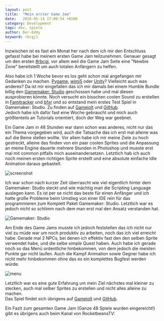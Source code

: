 ```yaml
---
layout: post
title:  "Mein erster Game Jam"
date:   2016-05-14 17:00:54 +0100
category: Development
tags: dev, spiele
author: Der-Eddy
keyword: rbcgj1
---
```

Inzwischen ist es fast ein Monat her nach dem ich mir den Entschluss gefasst habe bei meinem ersten Game Jam teilzunehmen. Genauer gesagt um den ersten [#rbcgj](http://jams.gamejolt.io/rbtvcgj), vor allem weil die Game Jam Seite eine "Newbie Zone" bereitstellt um auch totalen Anfängern zu helfen.

Also habe ich 1 Woche bevor es los geht schon mal angefangen mir Gedanken zu machen. [Pygame](http://www.pygame.org/hifi.html), [wimi5](http://wimi5.com/) oder [Unity](https://unity3d.com/)? Vielleicht auch was anderes? Da ist mir eingefallen das ich mir damals bei einem Humble Bundle billig den [Gamemaker:&nbsp;Studio](https://www.yoyogames.com/gamemaker) geschossen habe und mal diesen ausprobieren könnte. Noch versucht ein bisschen coolen Sound zu erstellen in [Famitracker](http://famitracker.com/index.php) und [bfxr](http://www.bfxr.net/) und so entstand mein erstes Test Spiel in Gamemaker: Studio. Zu finden auf [Gamejolt](http://gamejolt.com/games/asteroids-game-test/142120) und [GitHub](https://github.com/Der-Eddy/gamemaker-asteroids).  
Jedoch habe ich dafür fast eine Woche gebraucht und mich auch größtenteils an Tutorials orientiert, doch der Weg war geebnet.

Ein Game Jam in 48 Stunden war dann schon was anderes, nicht nur das ein Thema vorgegeben wird, auch die Tatsache das ich erst mal alleine was auf die Beine stellen wollte. Vor allem habe ich mir meine Ziele zu hoch gestreckt, alleine das finden von ein paar coolen Sprites und die Anpassung an meine Engine dauerte mehrere Stunden in Photoshop und musste erst mal mit common pitfalls mich auseinandersetzen. Letztlich hab ich auch noch meinen ersten richtigen Sprite erstellt und eine absolute einfache Idle Animation daraus gebastelt.

![screenshot](https://i.imgur.com/VyAZgUI.png)

Ich war schon nach kurzer Zeit überrascht wie viel eigentlich hinter dem Gamemaker:&nbsp;Studio steckt und wie mächtig man die Scripting Language auslegen kann. Es ist per se nicht das beste für einen Anfänger und ich hatte große Probleme beim Umstieg von einer IDE rein für das programmieren zum Komplett Paket Gamemaker:&nbsp;Studio. Letztlich war es jedoch nicht so schlimm nach dem man erst mal den Ansatz verstanden hat.

![Gamemaker: Studio](https://i.imgur.com/gCDBozG.png)

Am Ende des Game Jams musste ich jedoch feststellen das ich nicht nur viel zu müde war um noch produktiv zu arbeiten, noch das ich viel erreicht habe. Gerade mal 2 NPCs, bei denen ich effektiv fast den den selben Sprite verwendet habe, und die selbe simple Quest haben. Auch habe ich gerade noch so das Menü ordentliche hinbekommen, von dem jedoch die meisten Punkte gar nicht laufen. Auch die Kampf Animation sowie Gegner habe ich nicht mehr hinbekommen ohne das es ein komplettes Bugfest werden würde.

![menu](https://i.imgur.com/GP71ykT.png)

Letztlich war es eine gute Erfahrung um mein Ziel nächstes mal kleiner zu stecken, auch mal selber Sprites zu erstellen und nicht alles alleine zu machen.  
Das Spiel findet sich übrigens auf [Gamejolt](http://gamejolt.com/games/stranger/142756) und [GitHub](https://github.com/Der-Eddy/gamemaker-stranger).

Ein Fazit zum gesamten Game Jam (Ganze 48 Spiele wurden eingereicht!) gibt es übrigens auch beim Kanal von RocketbeansTV:

<div class="ui embed" data-source="youtube" data-id="QLiDiahcd64" data-placeholder="https://img.youtube.com/vi/QLiDiahcd64/maxresdefault.jpg"></div>
<script>$('.ui.embed').embed();</script><br>
